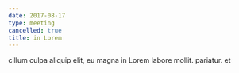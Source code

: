 ```yaml
---
date: 2017-08-17
type: meeting
cancelled: true
title: in Lorem
---
```

cillum culpa aliquip elit, eu magna in Lorem labore mollit. pariatur. et